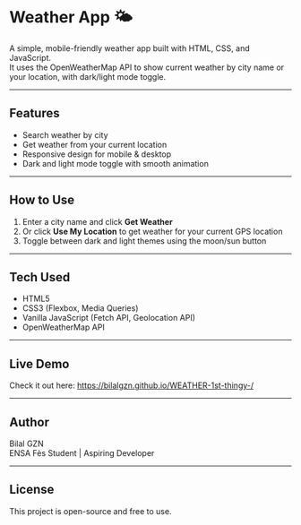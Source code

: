 # Weather App 🌤️

A simple, mobile-friendly weather app built with HTML, CSS, and JavaScript.  
It uses the OpenWeatherMap API to show current weather by city name or your location, with dark/light mode toggle.

---

## Features

- Search weather by city  
- Get weather from your current location  
- Responsive design for mobile & desktop  
- Dark and light mode toggle with smooth animation  

---

## How to Use

1. Enter a city name and click **Get Weather**  
2. Or click **Use My Location** to get weather for your current GPS location  
3. Toggle between dark and light themes using the moon/sun button

---

## Tech Used

- HTML5  
- CSS3 (Flexbox, Media Queries)  
- Vanilla JavaScript (Fetch API, Geolocation API)  
- OpenWeatherMap API

---

## Live Demo

Check it out here: https://bilalgzn.github.io/WEATHER-1st-thingy-/

---

## Author

Bilal GZN  
ENSA Fès Student | Aspiring Developer

---

## License

This project is open-source and free to use.
